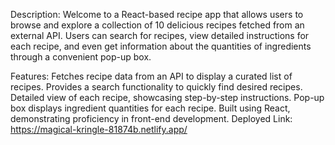 Description:
Welcome to a React-based recipe app that allows users to browse and explore a collection of 10 delicious recipes fetched from an external API. Users can search for recipes, view detailed instructions for each recipe, and even get information about the quantities of ingredients through a convenient pop-up box.

Features:
Fetches recipe data from an API to display a curated list of recipes.
Provides a search functionality to quickly find desired recipes.
Detailed view of each recipe, showcasing step-by-step instructions.
Pop-up box displays ingredient quantities for each recipe.
Built using React, demonstrating proficiency in front-end development.
Deployed Link:
https://magical-kringle-81874b.netlify.app/
